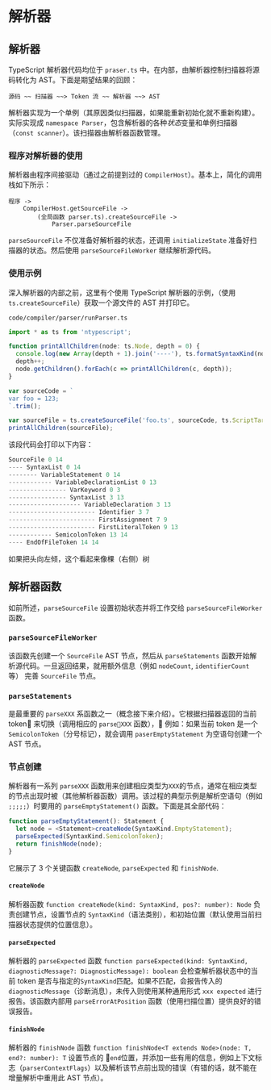 # 解析器

## 解析器

TypeScript 解析器代码均位于 `praser.ts` 中。在内部，由解析器控制扫描器将源码转化为 AST。下面是期望结果的回顾：

```
源码 ~~ 扫描器 ~~> Token 流 ~~ 解析器 ~~> AST
```

解析器实现为一个单例（其原因类似扫描器，如果能重新初始化就不重新构建）。实际实现成 `namespace Parser`，包含解析器的各种*状态*变量和单例扫描器（`const scanner`）。该扫描器由解析器函数管理。

### 程序对解析器的使用

解析器由程序间接驱动（通过之前提到过的 `CompilerHost`）。基本上，简化的调用栈如下所示：

```
程序 ->
    CompilerHost.getSourceFile ->
        (全局函数 parser.ts).createSourceFile ->
            Parser.parseSourceFile
```

`parseSourceFile` 不仅准备好解析器的状态，还调用 `initializeState` 准备好扫描器的状态。然后使用 `parseSourceFileWorker` 继续解析源代码。

### 使用示例

深入解析器的内部之前，这里有个使用 TypeScript 解析器的示例，（使用 `ts.createSourceFile`）获取一个源文件的 AST 并打印它。

`code/compiler/parser/runParser.ts`

```ts
import * as ts from 'ntypescript';

function printAllChildren(node: ts.Node, depth = 0) {
  console.log(new Array(depth + 1).join('----'), ts.formatSyntaxKind(node.kind), node.pos, node.end);
  depth++;
  node.getChildren().forEach(c => printAllChildren(c, depth));
}

var sourceCode = `
var foo = 123;
`.trim();

var sourceFile = ts.createSourceFile('foo.ts', sourceCode, ts.ScriptTarget.ES5, true);
printAllChildren(sourceFile);
```

该段代码会打印以下内容：

```ts
SourceFile 0 14
---- SyntaxList 0 14
-------- VariableStatement 0 14
------------ VariableDeclarationList 0 13
---------------- VarKeyword 0 3
---------------- SyntaxList 3 13
-------------------- VariableDeclaration 3 13
------------------------ Identifier 3 7
------------------------ FirstAssignment 7 9
------------------------ FirstLiteralToken 9 13
------------ SemicolonToken 13 14
---- EndOfFileToken 14 14
```

如果把头向左倾，这个看起来像棵（右侧）树

## 解析器函数

如前所述，`parseSourceFile` 设置初始状态并将工作交给 `parseSourceFileWorker` 函数。

### `parseSourceFileWorker`

该函数先创建一个 `SourceFile` AST 节点，然后从 `parseStatements` 函数开始解析源代码。一旦返回结果，就用额外信息（例如 `nodeCount`, `identifierCount`等） 完善 `SourceFile` 节点。

### `parseStatements`

是最重要的 `parseXXX` 系函数之一（概念接下来介绍）。它根据扫描器返回的当前 token 来切换（调用相应的 `parseXXX` 函数）， 例如：如果当前 token 是一个 `SemicolonToken`（分号标记），就会调用 `paserEmptyStatement` 为空语句创建一个 AST 节点。

### 节点创建

解析器有一系列 `parseXXX` 函数用来创建相应类型为`XXX`的节点，通常在相应类型的节点出现时被（其他解析器函数）调用。该过程的典型示例是解析空语句（例如 `;;;;;`）时要用的 `parseEmptyStatement()` 函数。下面是其全部代码：

```ts
function parseEmptyStatement(): Statement {
  let node = <Statement>createNode(SyntaxKind.EmptyStatement);
  parseExpected(SyntaxKind.SemicolonToken);
  return finishNode(node);
}
```

它展示了 3 个关键函数 `createNode`, `parseExpected` 和 `finishNode`.

#### `createNode`

解析器函数 `function createNode(kind: SyntaxKind, pos?: number): Node` 负责创建节点，设置节点的 `SyntaxKind`（语法类别），和初始位置（默认使用当前扫描器状态提供的位置信息）。

#### `parseExpected`

解析器的 `parseExpected` 函数 `function parseExpected(kind: SyntaxKind, diagnosticMessage?: DiagnosticMessage): boolean` 会检查解析器状态中的当前 token 是否与指定的`SyntaxKind`匹配。如果不匹配，会报告传入的 `diagnosticMessage`（诊断消息），未传入则使用某种通用形式 `xxx expected` 进行报告。该函数内部用 `parseErrorAtPosition` 函数（使用扫描位置）提供良好的错误报告。

#### `finishNode`

解析器的 `finishNode` 函数 `function finishNode<T extends Node>(node: T, end?: number): T` 设置节点的 `end`位置，并添加一些有用的信息，例如上下文标志（`parserContextFlags`）以及解析该节点前出现的错误（有错的话，就不能在增量解析中重用此 AST 节点）。
